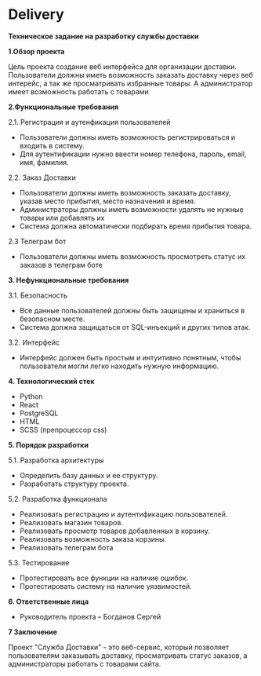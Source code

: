 # Delivery
**Техническое задание на разработку службы доставки**

**1.Обзор проекта**

Цель проекта создание веб интерфейса для организации доставки. Пользователи должны иметь возможность заказать доставку через веб интерейс, а так же просматривать избранные товары. А администратор имеет возможность работать с товарами

**2.Функциональные требования**

2.1. Регистрация и аутенфикация пользователей
- Пользователи должны иметь возможность регистрироваться и входить в систему.
- Для аутентификации нужно ввести номер телефона, пароль, email, имя, фамилия.

2.2. Заказ Доставки
- Пользователи должны иметь возможность заказать доставку, указав место прибытия, место назначения и время.
- Администраторы должны иметь возможности удалять не нужные товары или добавлять их
- Система должна автоматически подбирать время прибытия товара.

2.3 Телеграм бот
- Пользователи должны иметь возможность просмотреть статус их заказов в телеграм боте

**3. Нефункциональные требования**

3.1. Безопасность

- Все данные пользователей должны быть защищены и храниться в безопасном месте.
- Система должна защищаться от SQL-инъекций и других типов атак.

3.2. Интерфейс

- Интерфейс должен быть простым и интуитивно понятным, чтобы пользователи могли легко находить нужную информацию.

**4. Технологический стек**

- Python
- React
- PostgreSQL
- HTML
- SCSS (препроцессор css)

**5. Порядок разработки**

5.1. Разработка архитектуры

- Определить базу данных и ее структуру.
- Разработать структуру проекта.

5.2. Разработка функционала

- Реализовать регистрацию и аутентификацию пользователей.
- Реализовать магазин товаров.
- Реализовать просмотр товаров добавленных в корзину.
- Реализовать возможность заказа корзины.
- Реализовать телеграм бота

5.3. Тестирование

- Протестировать все функции на наличие ошибок.
- Протестировать систему на наличие уязвимостей.

**6. Ответственные лица**

- Руководитель проекта – Богданов Сергей

**7 Заключение**

Проект "Служба Доставки" - это веб-сервис, который позволяет пользователям заказывать доставку, просматривать статус заказов, а администраторы работать с товарами сайта.
